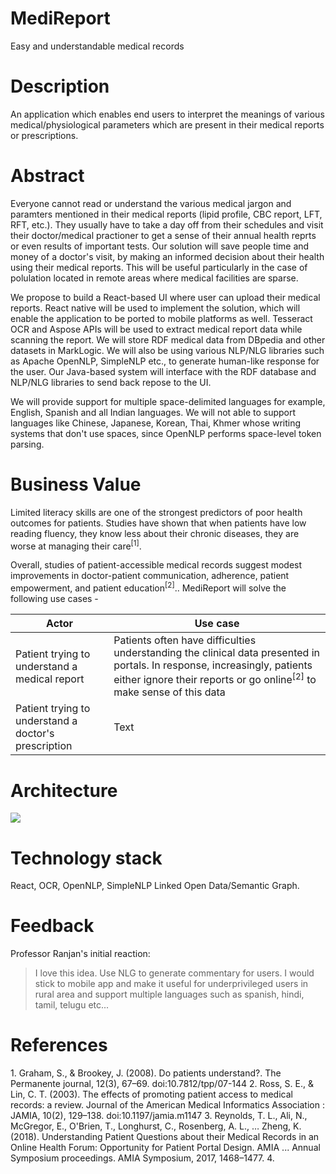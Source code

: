 <h1>MediReport</h1>
Easy and understandable medical records


<h1>Description</h1>
An application which enables end users to interpret the meanings of various medical/physiological parameters which are present in their medical reports or prescriptions.


<h1>Abstract</h1>
Everyone cannot read or understand the various medical jargon and paramters mentioned in their medical reports (lipid profile, CBC report, LFT, RFT, etc.). They usually have to take a day off from their schedules and visit their doctor/medical practioner to get a sense of their annual health reprts or even results of important tests. Our solution will save people time and money of a doctor's visit, by making an informed decision about their health using their medical reports. This will be useful particularly in the case of polulation located in remote areas where medical facilities are sparse.

We propose to build a React-based UI where user can upload their medical reports. React native will be used to implement the solution, which will enable the application to be ported to mobile platforms as well. 
Tesseract OCR and Aspose APIs will be used to extract medical report data while scanning the report. We will store RDF medical data from DBpedia and other datasets in MarkLogic. 
We will also be using various NLP/NLG libraries such as Apache OpenNLP, SimpleNLP etc., to generate human-like response for the user. 
Our Java-based system will interface with the RDF database and NLP/NLG libraries to send back repose to the UI.

We will provide support for multiple space-delimited languages for example, English, Spanish and all Indian languages. We will not able to support languages like Chinese, Japanese, Korean, Thai, Khmer whose writing systems that don't use spaces, since OpenNLP performs space-level token parsing.

<h1>Business Value</h1>
Limited literacy skills are one of the strongest predictors of poor health outcomes for patients. Studies have shown that when patients have low reading fluency, they know less about their chronic diseases, they are worse at managing their care<sup>[1]</sup>.

Overall, studies of patient-accessible medical records suggest modest improvements in doctor-patient communication, adherence, patient empowerment, and patient education<sup>[2]</sup>.. 
MediReport will solve the following use cases - 

| Actor      | Use case |
| ----------- | ----------- |
| Patient trying to understand a medical report      | Patients often have difficulties understanding the clinical data presented in portals. In response, increasingly, patients either ignore their reports or go online<sup>[2]</sup> to make sense of this data |
| Patient trying to understand a doctor's prescription   | Text        |

<h1>Architecture</h1>

![](https://github.com/SJSUFall2019-CMPE272/MediReport/blob/master/MediReport_archi_diagram.png)

<h1>Technology stack</h1>
React, OCR, OpenNLP, SimpleNLP Linked Open Data/Semantic Graph.

<h1>Feedback</h1>
Professor Ranjan's initial reaction:

> I love this idea. Use NLG to generate commentary for users. I would stick to mobile app and make it useful for
> underprivileged users in rural area and support multiple languages such as spanish, hindi, tamil, telugu etc... 

<h1>References</h1>
1. Graham, S., & Brookey, J. (2008). Do patients understand?. The Permanente journal, 12(3), 67–69. doi:10.7812/tpp/07-144
2. Ross, S. E., & Lin, C. T. (2003). The effects of promoting patient access to medical records: a review. Journal of the American Medical Informatics Association : JAMIA, 10(2), 129–138. doi:10.1197/jamia.m1147
3. Reynolds, T. L., Ali, N., McGregor, E., O'Brien, T., Longhurst, C., Rosenberg, A. L., … Zheng, K. (2018). Understanding Patient Questions about their Medical Records in an Online Health Forum: Opportunity for Patient Portal Design. AMIA ... Annual Symposium proceedings. AMIA Symposium, 2017, 1468–1477.
4. 

